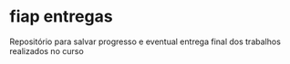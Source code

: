# fiap entregas 
Repositório para salvar progresso e eventual entrega final dos trabalhos realizados no curso
